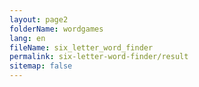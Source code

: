 ```yaml
---
layout: page2
folderName: wordgames
lang: en
fileName: six_letter_word_finder
permalink: six-letter-word-finder/result
sitemap: false
---
```


